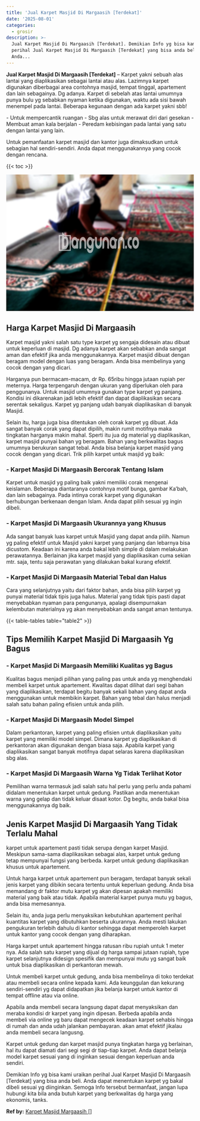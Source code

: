 ```yaml
---
title: 'Jual Karpet Masjid Di Margaasih [Terdekat]'
date: '2025-08-01'
categories:
  - grosir
description: >-
  Jual Karpet Masjid Di Margaasih [Terdekat]. Demikian Info yg bisa kami uraikan
  perihal Jual Karpet Masjid Di Margaasih [Terdekat] yang bisa anda beli.
  Anda...
---
```


**Jual Karpet Masjid Di Margaasih \[Terdekat\]** – Karpet yakni sebuah alas lantai yang diaplikasikan sebagai lantai atau alas. Lazimnya karpet digunakan diberbagai area contohnya masjid, tempat tinggal, apartement dan lain sebagainya. Dg adanya. Karpet di sebelah atas lantai umumnya punya bulu yg sebabkan nyaman ketika digunakan, waktu ada sisi bawah menempel pada lantai. Beberapa kegunaan dengan ada karpet yakni sbb!

\- Untuk mempercantik ruangan - Sbg alas untuk merawat diri dari gesekan - Membuat aman kala berjalan - Peredam kebisingan pada lantai yang satu dengan lantai yang lain.

Untuk pemanfaatan karpet masjid dan kantor juga dimaksudkan untuk sebagian hal sendiri-sendiri. Anda dapat menggunakannya yang cocok dengan rencana.

{{< toc >}}

![Jual Karpet Masjid Di Margaasih [Terdekat]](/images/grosir-karpet-murah-37.png)

## Harga Karpet Masjid Di Margaasih

Karpet masjid yakni salah satu type karpet yg sengaja didesain atau dibuat untuk keperluan di masjid. Dg adanya karpet akan sebabkan anda sangat aman dan efektif jika anda menggunakannya. Karpet masjid dibuat dengan beragam model dengan luas yang beragam. Anda bisa membelinya yang cocok dengan yang dicari.

Harganya pun bermacam-macam, dr Rp. 65ribu hingga jutaan rupiah per meternya. Harga terpengaruh dengan ukuran yang diperlukan oleh para penggunanya. Untuk masjid umumnya gunakan type karpet yg panjang. Kondisi ini dikarenakan jadi lebih efektif dan dapat diaplikasikan secara serentak sekaligus. Karpet yg panjang udah banyak diaplikasikan di banyak Masjid.

Selain itu, harga juga bisa ditentukan oleh corak karpet yg dibuat. Ada sangat banyak corak yang dapat dipilih, makin rumit motifnya maka tingkatan harganya makin mahal. Sperti itu jua dg material yg diaplikasikan, karpet masjid punyai bahan yg beragam. Bahan yang berkwalitas bagus umumnya berukuran sangat tebal. Anda bisa belanja karpet masjid yang cocok dengan yang dicari. Trik pilih karpet untuk masjid yg baik:

### \- Karpet Masjid Di Margaasih Bercorak Tentang Islam

Karpet untuk masjid yg paling baik yakni memiliki corak mengenai keislaman. Beberapa diantaranya contohnya motif bunga, gambar Ka’bah, dan lain sebagainya. Pada intinya corak karpet yang digunakan berhubungan berkenaan dengan Islam. Anda dapat pilih sesuai yg ingin dibeli.

### \- Karpet Masjid Di Margaasih Ukurannya yang Khusus

Ada sangat banyak luas karpet untuk Masjid yang dapat anda pilih. Namun yg paling efektif untuk Masjid yakni karpet yang panjang dan lebarnya bisa dicustom. Keadaan ini karena anda bakal lebih simple di dalam melakukan perawatannya. Berlainan jika karpet masjid yang diaplikasikan cuma sekian mtr. saja, tentu saja perawatan yang dilakukan bakal kurang efektif.

### \- Karpet Masjid Di Margaasih Material Tebal dan Halus

Cara yang selanjutnya yaitu dari faktor bahan, anda bisa pilih karpet yg punyai material tidak tipis juga halus. Material yang tidak tipis pasti dapat menyebabkan nyaman para pengunanya, apalagi disempurnakan kelembutan materialnya yg akan menyebabkan anda sangat aman tentunya.

{{< table-tables table="table2" >}}

## Tips Memilih Karpet Masjid Di Margaasih Yg Bagus

### \- Karpet Masjid Di Margaasih Memiliki Kualitas yg Bagus

Kualitas bagus menjadi pilihan yang paling pas untuk anda yg menghendaki membeli karpet untuk apartement. Kwalitas dapat dilihat dari segi bahan yang diaplikasikan, terdapat begitu banyak sekali bahan yang dapat anda menggunakan untuk membikin karpet. Bahan yang tebal dan halus menjadi salah satu bahan paling efisien untuk anda pilih.

### \- Karpet Masjid Di Margaasih Model Simpel

Dalam perkantoran, karpet yang paling efisien untuk diaplikasikan yaitu karpet yang memiliki model simpel. Dimana karpet yg diaplikasikan di perkantoran akan digunakan dengan biasa saja. Apabila karpet yang diaplikasikan sangat banyak motifnya dapat selaras karena diaplikasikan sbg alas.

### \- Karpet Masjid Di Margaasih Warna Yg Tidak Terlihat Kotor

Pemilihan warna termasuk jadi salah satu hal perlu yang perlu anda pahami didalam menentukan karpet untuk gedung. Pastikan anda menentukan warna yang gelap dan tidak keluar disaat kotor. Dg begitu, anda bakal bisa menggunakannya dg baik.

## Jenis Karpet Masjid Di Margaasih Yang Tidak Terlalu Mahal

karpet untuk apartement pasti tidak serupa dengan karpet Masjid. Meskipun sama-sama diaplikasikan sebagai alas, karpet untuk gedung tetap mempunyai fungsi yang berbeda. karpet untuk gedung diaplikasikan khusus untuk apartement.

Untuk harga karpet untuk apartement pun beragam, terdapat banyak sekali jenis karpet yang dibikin secara tertentu untuk keperluan gedung. Anda bisa memandang dr faktor mutu karpet yg akan dipesan apakah memiliki material yang baik atau tidak. Apabila material karpet punya mutu yg bagus, anda bisa memesannya.

Selain itu, anda juga perlu menyaksikan kebutuhkan apartement perihal kuantitas karpet yang dibutuhkan beserta ukurannya. Anda mesti lakukan pengukuran terlebih dahulu di kantor sehingga dapat memperoleh karpet untuk kantor yang cocok dengan yang diharapkan.

Harga karpet untuk apartement hingga ratusan ribu rupiah untuk 1 meter nya. Ada salah satu karpet yang dijual dg harga sampai jutaan rupiah, type karpet selanjutnya didesign spesifik dan mempunyai mutu yg sangat baik untuk bisa diaplikasikan di perkantoran mewah.

Untuk membeli karpet untuk gedung, anda bisa membelinya di toko terdekat atau membeli secara online kepada kami. Ada keunggulan dan kekurang sendiri-sendiri yg dapat didapatkan jika belanja karpet untuk kantor di tempat offline atau via online.

Apabila anda membeli secara langsung dapat dapat menyaksikan dan meraba kondisi dr karpet yang ingin dipesan. Berbeda apabila anda membeli via online yg baru dapat mengecek keadaan karpet sehabis hingga di rumah dan anda udah jalankan pembayaran. akan amat efektif jikalau anda membeli secara langusng.

Karpet untuk gedung dan karpet masjid punya tingkatan harga yg berlainan, hal itu dapat diamati dari segi segi dr tiap-tiap karpet. Anda dapat belanja model karpet sesuai yang di inginkan sesuai dengan keperluan anda sendiri.

Demikian Info yg bisa kami uraikan perihal Jual Karpet Masjid Di Margaasih \[Terdekat\] yang bisa anda beli. Anda dapat menentukan karpet yg bakal dibeli sesuai yg diinginkan. Semoga Info tersebut bermanfaat, jangan lupa hubungi kita bila anda butuh karpet yang berkwalitas dg harga yang ekonomis, tanks.

**Ref by:**  [Karpet Masjid Margaasih []](https://id.wikipedia.org/wiki/Karpet)
